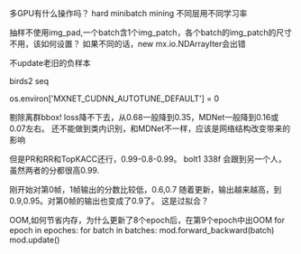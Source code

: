 多GPU有什么操作吗？
hard minibatch mining
不同层用不同学习率


抽样不使用img_pad,一个batch含1个img_patch，各个batch的img_patch的尺寸不用，该如何设置？
如果不同的话，new mx.io.NDArrayIter会出错


不update老旧的负样本

birds2 seq


os.environ['MXNET_CUDNN_AUTOTUNE_DEFAULT'] = 0

剔除离群bbox!
loss降不下去，从0.68一般降到0.35，MDNet一般降到0.16或0.07左右。
还不能做到类内识别，和MDNet不一样，应该是网络结构改变带来的影响

但是PR和RR和TopKACC还行，0.99-0.8-0.99。
bolt1 338f
    会跟到另一个人，虽然两者的分都很高0.99.
    


刚开始对第0帧，1帧输出的分数比较低，0.6,0.7
随着更新，输出越来越高，到0.9,0.95。对第0帧的输出也变成了0.9了。
这是过拟合？

OOM,如何节省内存，为什么更新了8个epoch后，在第9个epoch中出OOM
for epoch in epoches:
    for batch in batches:
        mod.forward_backward(batch)
        mod.update()